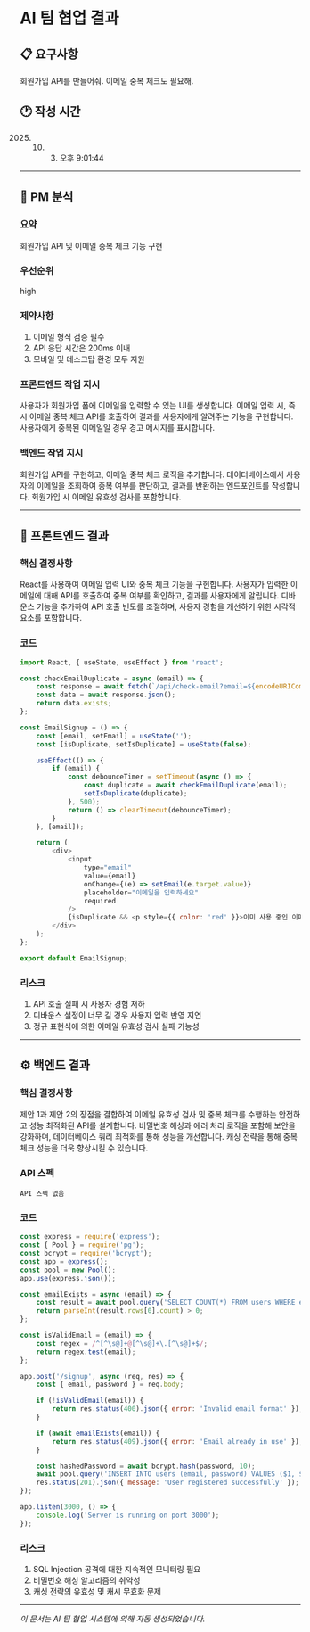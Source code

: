 # AI 팀 협업 결과

## 📋 요구사항
회원가입 API를 만들어줘. 이메일 중복 체크도 필요해.

## 🕐 작성 시간
2025. 10. 3. 오후 9:01:44

---

## 👔 PM 분석

### 요약
회원가입 API 및 이메일 중복 체크 기능 구현

### 우선순위
high

### 제약사항
1. 이메일 형식 검증 필수
2. API 응답 시간은 200ms 이내
3. 모바일 및 데스크탑 환경 모두 지원

### 프론트엔드 작업 지시
사용자가 회원가입 폼에 이메일을 입력할 수 있는 UI를 생성합니다. 이메일 입력 시, 즉시 이메일 중복 체크 API를 호출하여 결과를 사용자에게 알려주는 기능을 구현합니다. 사용자에게 중복된 이메일일 경우 경고 메시지를 표시합니다.

### 백엔드 작업 지시
회원가입 API를 구현하고, 이메일 중복 체크 로직을 추가합니다. 데이터베이스에서 사용자의 이메일을 조회하여 중복 여부를 판단하고, 결과를 반환하는 엔드포인트를 작성합니다. 회원가입 시 이메일 유효성 검사를 포함합니다.

---

## 🎨 프론트엔드 결과

### 핵심 결정사항
React를 사용하여 이메일 입력 UI와 중복 체크 기능을 구현합니다. 사용자가 입력한 이메일에 대해 API를 호출하여 중복 여부를 확인하고, 결과를 사용자에게 알립니다. 디바운스 기능을 추가하여 API 호출 빈도를 조절하며, 사용자 경험을 개선하기 위한 시각적 요소를 포함합니다.

### 코드
```javascript
import React, { useState, useEffect } from 'react';

const checkEmailDuplicate = async (email) => {
    const response = await fetch(`/api/check-email?email=${encodeURIComponent(email)}`);
    const data = await response.json();
    return data.exists;
};

const EmailSignup = () => {
    const [email, setEmail] = useState('');
    const [isDuplicate, setIsDuplicate] = useState(false);

    useEffect(() => {
        if (email) {
            const debounceTimer = setTimeout(async () => {
                const duplicate = await checkEmailDuplicate(email);
                setIsDuplicate(duplicate);
            }, 500);
            return () => clearTimeout(debounceTimer);
        }
    }, [email]);

    return (
        <div>
            <input 
                type="email" 
                value={email} 
                onChange={(e) => setEmail(e.target.value)} 
                placeholder="이메일을 입력하세요" 
                required 
            />
            {isDuplicate && <p style={{ color: 'red' }}>이미 사용 중인 이메일입니다.</p>}
        </div>
    );
};

export default EmailSignup;
```

### 리스크
1. API 호출 실패 시 사용자 경험 저하
2. 디바운스 설정이 너무 길 경우 사용자 입력 반영 지연
3. 정규 표현식에 의한 이메일 유효성 검사 실패 가능성

---

## ⚙️ 백엔드 결과

### 핵심 결정사항
제안 1과 제안 2의 장점을 결합하여 이메일 유효성 검사 및 중복 체크를 수행하는 안전하고 성능 최적화된 API를 설계합니다. 비밀번호 해싱과 에러 처리 로직을 포함해 보안을 강화하며, 데이터베이스 쿼리 최적화를 통해 성능을 개선합니다. 캐싱 전략을 통해 중복 체크 성능을 더욱 향상시킬 수 있습니다.

### API 스펙
```
API 스펙 없음
```

### 코드
```javascript
const express = require('express');
const { Pool } = require('pg');
const bcrypt = require('bcrypt');
const app = express();
const pool = new Pool();
app.use(express.json());

const emailExists = async (email) => {
    const result = await pool.query('SELECT COUNT(*) FROM users WHERE email = $1', [email]);
    return parseInt(result.rows[0].count) > 0;
};

const isValidEmail = (email) => {
    const regex = /^[^\s@]+@[^\s@]+\.[^\s@]+$/;
    return regex.test(email);
};

app.post('/signup', async (req, res) => {
    const { email, password } = req.body;

    if (!isValidEmail(email)) {
        return res.status(400).json({ error: 'Invalid email format' });
    }

    if (await emailExists(email)) {
        return res.status(409).json({ error: 'Email already in use' });
    }

    const hashedPassword = await bcrypt.hash(password, 10);
    await pool.query('INSERT INTO users (email, password) VALUES ($1, $2)', [email, hashedPassword]);
    res.status(201).json({ message: 'User registered successfully' });
});

app.listen(3000, () => {
    console.log('Server is running on port 3000');
});
```

### 리스크
1. SQL Injection 공격에 대한 지속적인 모니터링 필요
2. 비밀번호 해싱 알고리즘의 취약성
3. 캐싱 전략의 유효성 및 캐시 무효화 문제

---

*이 문서는 AI 팀 협업 시스템에 의해 자동 생성되었습니다.*
